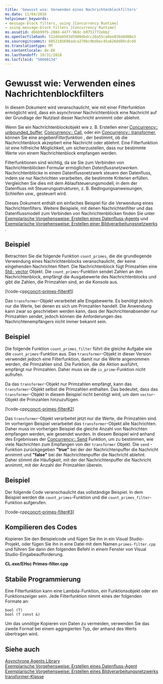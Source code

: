 ```yaml
---
title: 'Gewusst wie: Verwenden eines Nachrichtenblockfilters'
ms.date: 11/04/2016
helpviewer_keywords:
- message-block filters, using [Concurrency Runtime]
- using message-block filters [Concurrency Runtime]
ms.assetid: db6b99fb-288d-4477-96dc-b9751772ebb2
ms.openlocfilehash: 512dda6503d5980dbdcc20a55ca0ee836d4d08e3
ms.sourcegitcommit: 6052185696adca270bc9bdbec45a626dd89cdcdd
ms.translationtype: MT
ms.contentlocale: de-DE
ms.lasthandoff: 10/31/2018
ms.locfileid: "50660134"
---
```

# <a name="how-to-use-a-message-block-filter"></a>Gewusst wie: Verwenden eines Nachrichtenblockfilters

In diesem Dokument wird veranschaulicht, wie mit einer Filterfunktion ermöglicht wird, dass ein asynchroner Nachrichtenblock eine Nachricht auf der Grundlage der Nutzlast dieser Nachricht annimmt oder ablehnt.

Wenn Sie ein Nachrichtenblockobjekt wie z. B. Erstellen einer [Concurrency:: unbounded_buffer](reference/unbounded-buffer-class.md), [Concurrency:: Call](../../parallel/concrt/reference/call-class.md), oder ein [Concurrency:: transformer](../../parallel/concrt/reference/transformer-class.md), können Sie eine angeben*Filterfunktion* , der bestimmt, ob die Nachrichtenblock akzeptiert eine Nachricht oder ablehnt. Eine Filterfunktion ist eine hilfreiche Möglichkeit, um sicherzustellen, dass nur bestimmte Werte von einem Nachrichtenblock empfangen werden.

Filterfunktionen sind wichtig, da sie Sie zum Verbinden von Nachrichtenblöcken Formular ermöglichen *Datenflussnetzwerken*. Nachrichtenblöcke in einem Datenflussnetzwerk steuern den Datenfluss, indem sie nur Nachrichten verarbeiten, die bestimmte Kriterien erfüllen. Vergleichen Sie dies mit dem Ablaufsteuerungsmodell, in dem der Datenfluss mit Steuerungsstrukturen, z. B. Bedingungsanweisungen, Schleifen usw., gesteuert wird.

Dieses Dokument enthält ein einfaches Beispiel für die Verwendung eines Nachrichtenfilters. Weitere Beispiele, mit denen Nachrichtenfilter und das Datenflussmodell zum Verbinden von Nachrichtenblöcken finden Sie unter [Exemplarische Vorgehensweise: Erstellen eines Datenfluss-Agents](../../parallel/concrt/walkthrough-creating-a-dataflow-agent.md) und [Exemplarische Vorgehensweise: Erstellen einer Bildverarbeitungsnetzwerks](../../parallel/concrt/walkthrough-creating-an-image-processing-network.md) .

## <a name="example"></a>Beispiel

Betrachten Sie die folgende Funktion `count_primes`, die die grundlegende Verwendung eines Nachrichtenblocks veranschaulicht, der keine eingehenden Nachrichten filtert. Die Nachrichtenblock fügt Primzahlen eine [Std:: vector](../../standard-library/vector-class.md) Objekt. Die `count_primes`-Funktion sendet Zahlen an den Nachrichtenblock, empfängt die Ausgabewerte des Nachrichtenblocks und gibt die Zahlen, die Primzahlen sind, an die Konsole aus.

[!code-cpp[concrt-primes-filter#1](../../parallel/concrt/codesnippet/cpp/how-to-use-a-message-block-filter_1.cpp)]

Das `transformer`-Objekt verarbeitet alle Eingabewerte. Es benötigt jedoch nur die Werte, bei denen es sich um Primzahlen handelt. Die Anwendung kann zwar so geschrieben werden kann, dass der Nachrichtenabsender nur Primzahlen sendet, jedoch können die Anforderungen des Nachrichtenempfängers nicht immer bekannt sein.

## <a name="example"></a>Beispiel

Die folgende Funktion `count_primes_filter` führt die gleiche Aufgabe wie die `count_primes`-Funktion aus. Das `transformer`-Objekt in dieser Version verwendet jedoch eine Filterfunktion, damit nur die Werte angenommen werden, die Primzahlen sind. Die Funktion, die die Aktion ausführt, empfängt nur Primzahlen. Daher muss sie die `is_prime`-Funktion nicht aufrufen.

Da das `transformer`-Objekt nur Primzahlen empfängt, kann das `transformer`-Objekt selbst die Primzahlen enthalten. Das bedeutet, dass das `transformer`-Objekt in diesem Beispiel nicht benötigt wird, um dem `vector`-Objekt die Primzahlen hinzuzufügen.

[!code-cpp[concrt-primes-filter#2](../../parallel/concrt/codesnippet/cpp/how-to-use-a-message-block-filter_2.cpp)]

Das `transformer`-Objekt verarbeitet jetzt nur die Werte, die Primzahlen sind. Im vorherigen Beispiel verarbeitet das `transformer`-Objekt alle Nachrichten. Daher muss im vorherigen Beispiel die gleiche Anzahl von Nachrichten empfangen werden, wie gesendet wurden. In diesem Beispiel wird anhand des Ergebnisses der [Concurrency:: Send](reference/concurrency-namespace-functions.md#send) Funktion, um zu bestimmen, wie viele Nachrichten zum Empfangen von der `transformer` Objekt. Die `send` -Funktion zurückgegeben **"true"** bei der der Nachrichtenpuffer die Nachricht annimmt und **"false"** bei der Nachrichtenpuffer die Nachricht ablehnt. Daher stimmt die Häufigkeit, mit der der Nachrichtenpuffer die Nachricht annimmt, mit der Anzahl der Primzahlen überein.

## <a name="example"></a>Beispiel

Der folgende Code veranschaulicht das vollständige Beispiel. In dem Beispiel werden die `count_primes`-Funktion und die `count_primes_filter`-Funktion aufgerufen.

[!code-cpp[concrt-primes-filter#3](../../parallel/concrt/codesnippet/cpp/how-to-use-a-message-block-filter_3.cpp)]

## <a name="compiling-the-code"></a>Kompilieren des Codes

Kopieren Sie den Beispielcode und fügen Sie ihn in ein Visual Studio-Projekt, oder fügen Sie ihn in eine Datei mit dem Namen `primes-filter.cpp` und führen Sie dann den folgenden Befehl in einem Fenster von Visual Studio-Eingabeaufforderung.

**CL.exe/EHsc Primes-filter.cpp**

## <a name="robust-programming"></a>Stabile Programmierung

Eine Filterfunktion kann eine Lambda-Funktion, ein Funktionsobjekt oder ein Funktionszeiger sein. Jede Filterfunktion nimmt eines der folgenden Formate an:

```Output
bool (T)
bool (T const &)
```

Um das unnötige Kopieren von Daten zu vermeiden, verwenden Sie das zweite Format bei einem aggregierten Typ, der anhand des Werts übertragen wird.

## <a name="see-also"></a>Siehe auch

[Asynchrone Agents Library](../../parallel/concrt/asynchronous-agents-library.md)<br/>
[Exemplarische Vorgehensweise: Erstellen eines Datenfluss-Agent](../../parallel/concrt/walkthrough-creating-a-dataflow-agent.md)<br/>
[Exemplarische Vorgehensweise: Erstellen eines Bildverarbeitungsnetzwerks](../../parallel/concrt/walkthrough-creating-an-image-processing-network.md)<br/>
[transformer-Klasse](../../parallel/concrt/reference/transformer-class.md)
